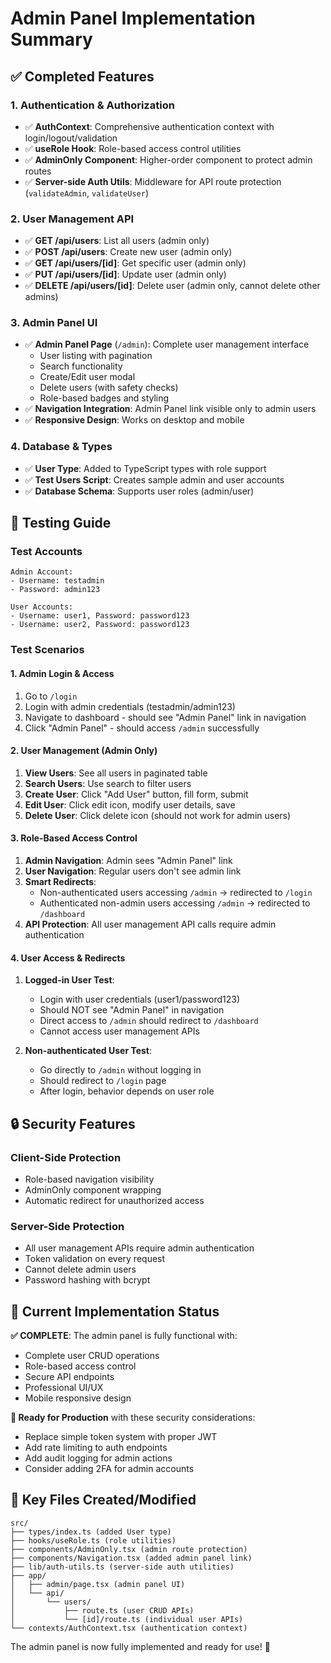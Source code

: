 # Admin Panel Implementation Summary

## ✅ Completed Features

### 1. Authentication & Authorization
- ✅ **AuthContext**: Comprehensive authentication context with login/logout/validation
- ✅ **useRole Hook**: Role-based access control utilities
- ✅ **AdminOnly Component**: Higher-order component to protect admin routes
- ✅ **Server-side Auth Utils**: Middleware for API route protection (`validateAdmin`, `validateUser`)

### 2. User Management API
- ✅ **GET /api/users**: List all users (admin only)
- ✅ **POST /api/users**: Create new user (admin only)  
- ✅ **GET /api/users/[id]**: Get specific user (admin only)
- ✅ **PUT /api/users/[id]**: Update user (admin only)
- ✅ **DELETE /api/users/[id]**: Delete user (admin only, cannot delete other admins)

### 3. Admin Panel UI
- ✅ **Admin Panel Page** (`/admin`): Complete user management interface
  - User listing with pagination
  - Search functionality
  - Create/Edit user modal
  - Delete users (with safety checks)
  - Role-based badges and styling
- ✅ **Navigation Integration**: Admin Panel link visible only to admin users
- ✅ **Responsive Design**: Works on desktop and mobile

### 4. Database & Types
- ✅ **User Type**: Added to TypeScript types with role support
- ✅ **Test Users Script**: Creates sample admin and user accounts
- ✅ **Database Schema**: Supports user roles (admin/user)

## 🧪 Testing Guide

### Test Accounts
```
Admin Account:
- Username: testadmin
- Password: admin123

User Accounts:
- Username: user1, Password: password123
- Username: user2, Password: password123
```

### Test Scenarios

#### 1. Admin Login & Access
1. Go to `/login`
2. Login with admin credentials (testadmin/admin123)
3. Navigate to dashboard - should see "Admin Panel" link in navigation
4. Click "Admin Panel" - should access `/admin` successfully

#### 2. User Management (Admin Only)
1. **View Users**: See all users in paginated table
2. **Search Users**: Use search to filter users
3. **Create User**: Click "Add User" button, fill form, submit
4. **Edit User**: Click edit icon, modify user details, save
5. **Delete User**: Click delete icon (should not work for admin users)

#### 3. Role-Based Access Control
1. **Admin Navigation**: Admin sees "Admin Panel" link
2. **User Navigation**: Regular users don't see admin link
3. **Smart Redirects**: 
   - Non-authenticated users accessing `/admin` → redirected to `/login`
   - Authenticated non-admin users accessing `/admin` → redirected to `/dashboard`
4. **API Protection**: All user management API calls require admin authentication

#### 4. User Access & Redirects
1. **Logged-in User Test**:
   - Login with user credentials (user1/password123)
   - Should NOT see "Admin Panel" in navigation
   - Direct access to `/admin` should redirect to `/dashboard`
   - Cannot access user management APIs

2. **Non-authenticated User Test**:
   - Go directly to `/admin` without logging in
   - Should redirect to `/login` page
   - After login, behavior depends on user role

## 🔒 Security Features

### Client-Side Protection
- Role-based navigation visibility
- AdminOnly component wrapping
- Automatic redirect for unauthorized access

### Server-Side Protection
- All user management APIs require admin authentication
- Token validation on every request
- Cannot delete admin users
- Password hashing with bcrypt

## 🎯 Current Implementation Status

**✅ COMPLETE**: The admin panel is fully functional with:
- Complete user CRUD operations
- Role-based access control
- Secure API endpoints
- Professional UI/UX
- Mobile responsive design

**🚀 Ready for Production** with these security considerations:
- Replace simple token system with proper JWT
- Add rate limiting to auth endpoints
- Add audit logging for admin actions
- Consider adding 2FA for admin accounts

## 📁 Key Files Created/Modified

```
src/
├── types/index.ts (added User type)
├── hooks/useRole.ts (role utilities)
├── components/AdminOnly.tsx (admin route protection)
├── components/Navigation.tsx (added admin panel link)
├── lib/auth-utils.ts (server-side auth utilities)
├── app/
│   ├── admin/page.tsx (admin panel UI)
│   └── api/
│       └── users/
│           ├── route.ts (user CRUD APIs)
│           └── [id]/route.ts (individual user APIs)
└── contexts/AuthContext.tsx (authentication context)
```

The admin panel is now fully implemented and ready for use! 🎉
